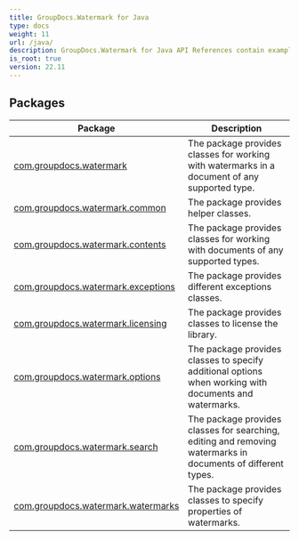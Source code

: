 ```yaml
---
title: GroupDocs.Watermark for Java
type: docs
weight: 11
url: /java/
description: GroupDocs.Watermark for Java API References contain examples, code snippets, and API documentation. It provides packages, classes, interfaces, and other API details.
is_root: true
version: 22.11
---
```


## Packages
| Package | Description |
| --- | --- |
| [com.groupdocs.watermark](./com.groupdocs.watermark) | The package provides classes for working with watermarks in a document of any supported type. |
| [com.groupdocs.watermark.common](./com.groupdocs.watermark.common) | The package provides helper classes. |
| [com.groupdocs.watermark.contents](./com.groupdocs.watermark.contents) | The package provides classes for working with documents of any supported types. |
| [com.groupdocs.watermark.exceptions](./com.groupdocs.watermark.exceptions) | The package provides different exceptions classes. |
| [com.groupdocs.watermark.licensing](./com.groupdocs.watermark.licensing) | The package provides classes to license the library. |
| [com.groupdocs.watermark.options](./com.groupdocs.watermark.options) | The package provides classes to specify additional options when working with documents and watermarks. |
| [com.groupdocs.watermark.search](./com.groupdocs.watermark.search) | The package provides classes for searching, editing and removing watermarks in documents of different types. |
| [com.groupdocs.watermark.watermarks](./com.groupdocs.watermark.watermarks) | The package provides classes to specify properties of watermarks. |
